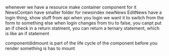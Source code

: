 whenever we have a resource
make container component for it NewsContain
have smaller folder for newsindex
newNews
EditNews
have a login thing, show stuff from api
when you login we want it to switch from the form to something else
when login changes from tru to false, you canpt put an if check in a return statment, you can return a ternary statement, which is like an if statement

componentdidmount is part of the life cycle of the component before you render something is has to mount
